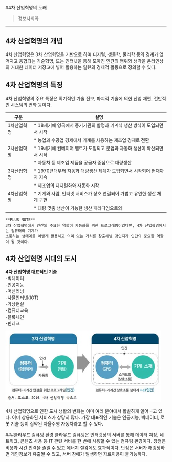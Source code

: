 #4차 산업혁명의 도래


> 정보사회와
---
## 4차 산업혁명의 개념
4차 산업혁명은 3차 산업혁명을 기반으로 하여 디지털, 생물학, 물리학 등의 경계가 없억지고 융합되는 기술혁명, 
또는 인터넷을 통해 모아진 인간의 행위와 생각을 온라인상의 거대한 데이터 저장고에 넣어 활용하는 일련의 경제적
활동으로 정의할 수 있다.

## 4차 산업혁명의 특징
4차 산업혁명의 주요 특징은 획기적인 기술 진보, 파괴적 기술에 의한 산업 재편, 전반적인 시스템의 변화 등이다.  



|구분|설명|
|---|---|
|1차산업혁명|* 18세기에 영국에서 증기기관의 발명과 기계식 생산 방식이 도입되면서 시작|
||* 농업과 수공업 경제에서 기계를 사용하는 제조업 경제로 전환|
|2차산업혁명|* 19세기에 컨베이어 벨트가 도입되고 분업과 자동화 생산이 확산되면서 시작|
||* 자동차 등 제조업 제품을 공급자 중심으로 대량생산|
|3차산업혁명|* 1970년대부터 자동화 대량생산 체계가 도입되면서 시작되어 현재까지 지속|
||* 제조업의 디지털화와 자동화 시작|
|4차산업혁명|* 기계와 사람, 인터넷 서비스가 상호 연결되어 가볍고 유연한 생산 체계 구현|
||* 대량 맞춤 생산이 가능한 생산 패러다임으로의 |


    **PLUS NOTE**
    3차 산업혁명에서 인간의 주요한 역할이 자동화를 위한 프로그래밍이었다면, 4차 산업혁명에서는 컴퓨터와 기계가
    소통하는 생태계를 어떻게 활용하고 의미 있는 가치를 창출해낼 것인지가 인간의 중요한 역할이 될 것이다.

## 4차 산업혁명 시대의 도시

**4차 산업혁명 대표적인 기술**  
-빅데이터  
-인공지능  
-머신러닝  
-사물인터넷(IOT)  
-가상현실  
-컴퓨터교육  
-블록체인  
-핀테크


![4차산업](./img/그림01_3차산업과4차산업.jpg)

4차 산업혁명으로 인한 도시 생활의 변화는 이미 여러 분야에서 활발하게 일어나고 있다. 이미 상용화된 서비스가 상당히
많다. 가장 대표적인 기술은 인공지능, 빅데이터, 로봇 기술 등이 집약된 자율주행 자동차라고 할 수 있다.

###클라우드 컴퓨팅 환경
클라우드 컴퓨팅은 인터넷상의 서버를 통해 데이터 저장, 네트워크, 콘텐츠 사용 등 IT 관련 서비를 한 번에 사용할 수 있는
컴퓨팅 환경이다.
장점은 비용과 시간 인력을 줄일 수 있고 에너지 절감에도 효과적이다.
단점은 서버가 해킹당하면 개인정보가 유출될 수 있고, 서버 장애가 발생하면 자료이용이 불가능하다.
